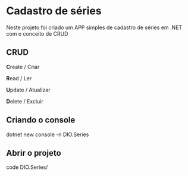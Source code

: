 # Cadastro de séries

Neste projeto foi criado um APP simples de cadastro de séries em .NET com o conceito de CRUD

## CRUD

**C**reate / Criar

**R**ead / Ler

**U**pdate / Atualizar

**D**elete / Excluir

## Criando o console

dotnet new console -n DIO.Series

## Abrir o projeto

code DIO.Series/